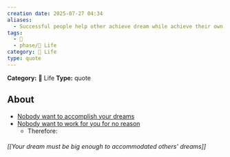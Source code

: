 ```yaml
---
creation date: 2025-07-27 04:34
aliases:
  - Successful people help other achieve dream while achieve their own
tags:
  - 💬
  - phase/📜 Life
category: 📜 Life
type: quote
---
```

**Category:** 📜 Life
**Type:** quote

## About
- <u>Nobody want to accomplish your dreams</u>
- <u>Nobody want to work for you for no reason</u>
	- Therefore:
###### [[Your dream must be big enough to accommodated others' dreams]]
